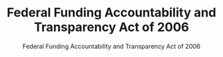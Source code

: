 ---
layout: resources-landing
title: "Federal Funding Accountability and Transparency Act of 2006"
subtitle: "Federal Funding Accountability and Transparency Act of 2006" 
external_link: https://www.govinfo.gov/content/pkg/BILLS-109s2590enr/pdf/BILLS-109s2590enr.pdf
filters: federal-financial-assistance uniform-guidance-2-cfr-200 legislation congress 2006
fiscal_year: 2006
---